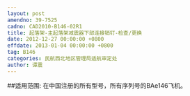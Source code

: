 ```yaml
---
layout: post
amendno: 39-7525
cadno: CAD2010-B146-02R1
title: 起落架-主起落架减震器下部连接销钉-检查/更换
date: 2012-12-27 00:00:00 +0800
effdate: 2013-01-04 00:00:00 +0800
tag: B146
categories: 民航西北地区管理局适航审定处
author: 谭震
---
```


##适用范围:
在中国注册的所有型号，所有序列号的BAe146飞机。

